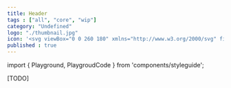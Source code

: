 ```yaml
---
title: Header
tags : ["all", "core", "wip"]
category: "Undefined"
logo: "./thumbnail.jpg"
icon: '<svg viewBox="0 0 260 180" xmlns="http://www.w3.org/2000/svg" fill="none"><rect x="10" y="68" width="240" height="44" fill="var(--color-contrast-lower)"></rect><rect x="124" y="87" width="32" height="6" fill="var(--color-contrast-medium)"></rect><rect x="166" y="87" width="32" height="6" fill="var(--color-primary)"></rect><rect x="208" y="87" width="32" height="6" fill="var(--color-contrast-medium)"></rect><circle cx="27" cy="90" r="8" fill="var(--color-contrast-high)"></circle></svg>'
published : true
---
```

import { Playground, PlaygroudCode } from 'components/styleguide';

[TODO]